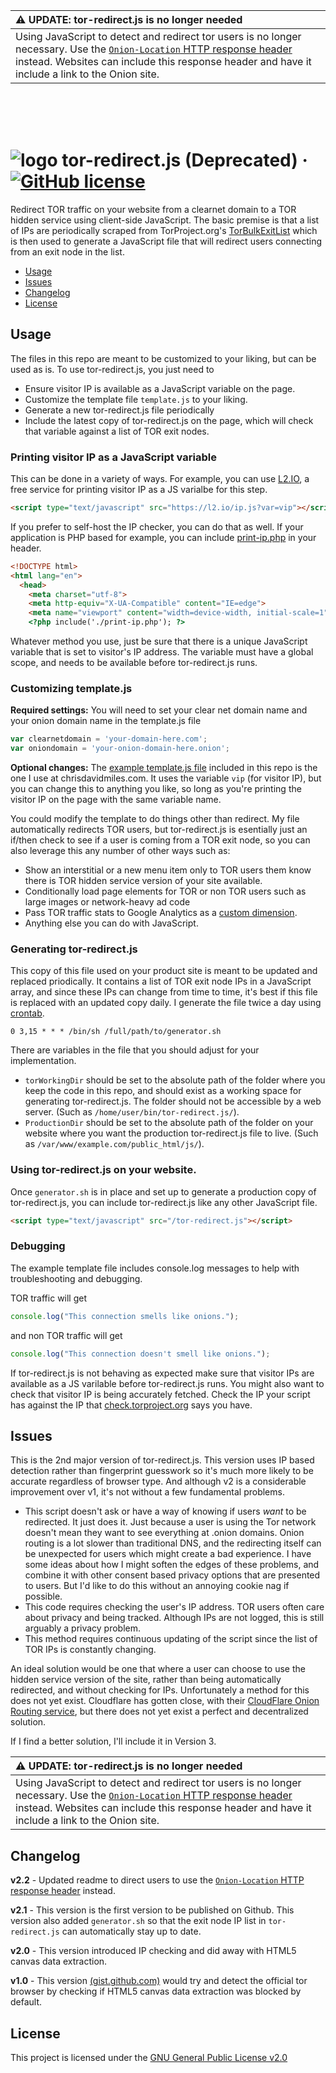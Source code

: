 | :warning: UPDATE: tor-redirect.js is no longer needed         |
|:---------------------------|
| Using JavaScript to detect and redirect tor users is no longer necessary. Use the [`Onion-Location` HTTP response header](https://www.ctrl.blog/entry/tor-onion-location-header.html) instead. Websites can include this response header and have it include a link to the Onion site. |

<br /><br /><br />


# ![logo](https://github.com/chrisdavidmiles/tor-redirect.js/blob/master/assets/onion.svg) tor-redirect.js (Deprecated) &middot; [![GitHub license](https://img.shields.io/badge/license-GPL%202.0-blue.svg)](https://github.com/chrisdavidmiles/tor-redirect.js/blob/master/LICENSE)
Redirect TOR traffic on your website from a clearnet domain to a TOR hidden service using client-side JavaScript. The basic premise is that a list of IPs are periodically scraped from TorProject.org's [TorBulkExitList](https://check.torproject.org/torbulkexitlist?ip=1.1.1.1) which is then used to generate a JavaScript file that will redirect users connecting from an exit node in the list.

* [Usage](#usage)
* [Issues](#issues)
* [Changelog](#changelog)
* [License](#license)
## 


## Usage
The files in this repo are meant to be customized to your liking, but can be used as is. To use tor-redirect.js, you just need to
 * Ensure visitor IP is available as a JavaScript variable on the page.
 * Customize the template file `template.js` to your liking.
 * Generate a new tor-redirect.js file periodically
 * Include the latest copy of tor-redirect.js on the page, which will check that variable against a list of TOR exit nodes. 

### Printing visitor IP as a JavaScript variable
This can be done in a variety of ways. For example, you can use [L2.IO](https://l2.io/), a free service for printing visitor IP as a JS varialbe for this step.
```html
<script type="text/javascript" src="https://l2.io/ip.js?var=vip"></script>
```
If you prefer to self-host the IP checker, you can do that as well. If your application is PHP based for example, you can include [print-ip.php](https://github.com/chrisdavidmiles/tor-redirect.js/blob/master/assets/print-ip.php) in your header.
```html
<!DOCTYPE html>
<html lang="en">
  <head>
    <meta charset="utf-8">
    <meta http-equiv="X-UA-Compatible" content="IE=edge">
    <meta name="viewport" content="width=device-width, initial-scale=1">
    <?php include('./print-ip.php'); ?>
```
Whatever method you use, just be sure that there is a unique JavaScript variable that is set to visitor's IP address. The variable must have a global scope, and needs to be available before tor-redirect.js runs.
### Customizing template.js
**Required settings:**
You will need to set your clear net domain name and your onion domain name in the template.js file 
```javascript
var clearnetdomain = 'your-domain-here.com';
var oniondomain = 'your-onion-domain-here.onion';
```
**Optional changes:**
The [example template.js file](https://github.com/chrisdavidmiles/tor-redirect.js/blob/master/template.js) included in this repo is the one I use at chrisdavidmiles.com. It uses the variable `vip` (for visitor IP), but you can change this to anything you like, so long as you're printing the visitor IP on the page with the same variable name.

You could modify the template to do things other than redirect. My file automatically redirects TOR users, but tor-redirect.js is esentially just an if/then check to see if a user is coming from a TOR exit node, so you can also leverage this any number of other ways such as: 
 * Show an interstitial or a new menu item only to TOR users them know there is TOR hidden service version of your site available. 
 * Conditionally load page elements for TOR or non TOR users such as large images or network-heavy ad code
 * Pass TOR traffic stats to Google Analytics as a [custom dimension](https://developers.google.com/analytics/devguides/collection/analyticsjs/custom-dims-mets).
 * Anything else you can do with JavaScript.
 
### Generating tor-redirect.js
This copy of this file used on your product site is meant to be updated and replaced priodically. It contains a list of TOR exit node IPs in a JavaScript array, and since these IPs can change from time to time, it's best if this file is replaced with an updated copy daily. I generate the file twice a day using [crontab](https://opensource.com/article/17/11/how-use-cron-linux).
```
0 3,15 * * * /bin/sh /full/path/to/generator.sh
```
There are variables in the file that you should adjust for your implementation. 
 * `torWorkingDir` should be set to the absolute path of the folder where you keep the code in this repo, and should exist as a working space for generating tor-redirect.js. The folder should not be accessible by a web server. (Such as `/home/user/bin/tor-redirect.js/`).
 * `ProductionDir` should be set to the absolute path of the folder on your website where you want the production tor-redirect.js file to live. (Such as `/var/www/example.com/public_html/js/`).  

### Using tor-redirect.js on your website.
Once `generator.sh` is in place and set up to generate a production copy of tor-redirect.js, you can include tor-redirect.js like any other JavaScript file.
```html
<script type="text/javascript" src="/tor-redirect.js"></script>
```

### Debugging
The example template file includes console.log messages to help with troubleshooting and debugging. 

TOR traffic will get
 ```javascript
console.log("This connection smells like onions.");
``` 
and non TOR traffic will get
```javascript
console.log("This connection doesn't smell like onions.");
```
If tor-redirect.js is not behaving as expected make sure that visitor IPs are available as a JS varilable before tor-redirect.js runs. You might also want to check that visitor IP is being accurately fetched. Check the IP your script has against the IP that [check.torproject.org](https://check.torproject.org/) says you have. 

## Issues
This is the 2nd major version of tor-redirect.js. This version uses IP based detection rather than fingerprint guesswork so it's much more likely to be accurate regardless of browser type. And although v2 is a considerable improvement over v1, it's not without a few fundamental problems.
* This script doesn't ask or have a way of knowing if users _want_ to be redirected. It just does it. Just because a user is using the Tor network doesn't mean they want to see everything at .onion domains. Onion routing is a lot slower than traditional DNS, and the redirecting itself can be unexpected for users which might create a bad experience. I have some ideas about how I might soften the edges of these problems, and combine it with other consent based privacy options that are presented to users. But I'd like to do this without an annoying cookie nag if possible.
* This code requires checking the user's IP address. TOR users often care about privacy and being tracked. Although IPs are not logged, this is still arguably a privacy problem.
* This method requires continuous updating of the script since the list of TOR IPs is constantly changing. 

An ideal solution would be one that where a user can choose to use the hidden service version of the site, rather than being automatically redirected, and without checking for IPs. Unfortunately a method for this does not yet exist. Cloudflare has gotten close, with their [CloudFlare Onion Routing service](https://blog.cloudflare.com/cloudflare-onion-service/), but there does not yet exist a perfect and decentralized solution.

If I find a better solution, I'll include it in Version 3.

| :warning: UPDATE: tor-redirect.js is no longer needed         |
|:---------------------------|
| Using JavaScript to detect and redirect tor users is no longer necessary. Use the [`Onion-Location` HTTP response header](https://www.ctrl.blog/entry/tor-onion-location-header.html) instead. Websites can include this response header and have it include a link to the Onion site. |


## Changelog

**v2.2** - Updated readme to direct users to use the [`Onion-Location` HTTP response header](https://www.ctrl.blog/entry/tor-onion-location-header.html) instead.

**v2.1** - This version is the first version to be published on Github. This version also added `generator.sh` so that the exit node IP list in `tor-redirect.js` can automatically stay up to date.

**v2.0** - This version introduced IP checking and did away with HTML5 canvas data extraction.

**v1.0** - This version [(gist.github.com)](https://gist.github.com/chrisdavidmiles/923b03766e02c2a1c077eb85672efb36) would try and detect the official tor browser by checking if HTML5 canvas data extraction was blocked by default.

## License
This project is licensed under the [GNU General Public License v2.0](https://www.gnu.org/licenses/gpl-2.0.html)
